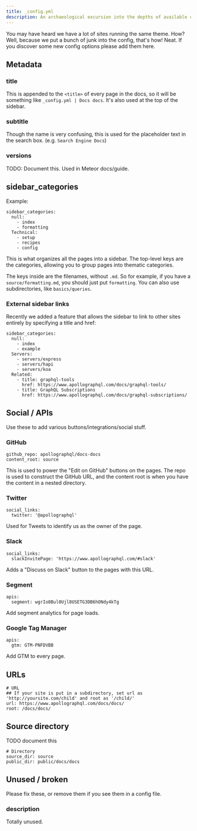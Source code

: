```yaml
---
title: _config.yml
description: An archaeological excursion into the depths of available configuration.
---
```


You may have heard we have a lot of sites running the same theme. How? Well, because we put a bunch of junk into the config, that's how! Neat. If you discover some new config options please add them here.

<h2 id="meta">Metadata</h2>

<h3 id="title">title</h3>

This is appended to the `<title>` of every page in the docs, so it will be something like `_config.yml | Docs docs`. It's also used at the top of the sidebar.

<h3 id="subtitle">subtitle</h3>

Though the name is very confusing, this is used for the placeholder text in the search box. (e.g. `Search Engine Docs`)

<h3 id="versions">versions</h3>

TODO: Document this. Used in Meteor docs/guide.

<h2 id="sidebar">sidebar_categories</h2>

Example:

```
sidebar_categories:
  null:
    - index
    - formatting
  Technical:
    - setup
    - recipes
    - config
```

This is what organizes all the pages into a sidebar. The top-level keys are the categories, allowing you to group pages into thematic categories.

The keys inside are the filenames, without `.md`. So for example, if you have a `source/formatting.md`, you should just put `formatting`. You can also use subdirectories, like `basics/queries`.

<h3 id="sidebar-external">External sidebar links</h3>

Recently we added a feature that allows the sidebar to link to other sites entirely by specifying a title and href:

```
sidebar_categories:
  null:
    - index
    - example
  Servers:
    - servers/express
    - servers/hapi
    - servers/koa
  Related:
    - title: graphql-tools
      href: https://www.apollographql.com/docs/graphql-tools/
    - title: GraphQL Subscriptions
      href: https://www.apollographql.com/docs/graphql-subscriptions/
```

<h2 id="social">Social / APIs</h2>

Use these to add various buttons/integrations/social stuff.

<h3 id="github-repo">GitHub</h3>

```
github_repo: apollographql/docs-docs
content_root: source
```

This is used to power the "Edit on GitHub" buttons on the pages. The repo is used to construct the GitHub URL, and the content root is when you have the content in a nested directory.

<h3 id="social-twitter">Twitter</h3>

```
social_links:
  twitter: '@apollographql'
```

Used for Tweets to identify us as the owner of the page.

<h3 id="social-slack">Slack</h3>

```
social_links:
  slackInvitePage: 'https://www.apollographql.com/#slack'
```

Adds a "Discuss on Slack" button to the pages with this URL.

<h3 id="segment">Segment</h3>

```
apis:
  segment: wgrIo8Bul0Ujl8USETG3DB6hONdy4kTg
```

Add segment analytics for page loads.

<h3 id="gtm">Google Tag Manager</h3>

```
apis:
  gtm: GTM-PNFDVBB
```

Add GTM to every page.

<h2 id="url">URLs</h2>

```
# URL
## If your site is put in a subdirectory, set url as 'http://yoursite.com/child' and root as '/child/'
url: https://www.apollographql.com/docs/docs/
root: /docs/docs/
```

<h2 id="source-dir">Source directory</h2>

TODO document this

```
# Directory
source_dir: source
public_dir: public/docs/docs
```

<h2 id="unused">Unused / broken</h2>

Please fix these, or remove them if you see them in a config file.

<h3 id="description">description</h3>

Totally unused.
